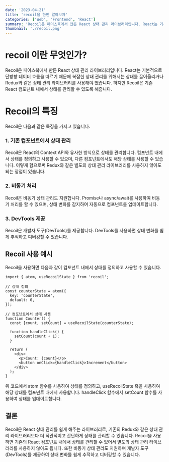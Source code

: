 ```yaml
---
date: '2023-04-21'
title: 'recoil을 한번 알아보자'
categories: ['Web', 'Frontend', 'React']
summary: 'Recoil은 페이스북에서 만든 React 상태 관리 라이브러리입니다. React는 기본적으로 단방향 데이터 흐름을 따르기 때문에 복잡한 상태 관리를 위해서는 상태를 끌어올리거나 Redux와 같은 상태 관리 라이브러리를 사용해야 했습니다. 하지만 Recoil은 기존 React 컴포넌트 내에서 상태를 관리할 수 있도록 해줍니다.'
thumbnail: './recoil.png'
---
```



# recoil 이란 무엇인가?

Recoil은 페이스북에서 만든 React 상태 관리 라이브러리입니다. React는 기본적으로 단방향 데이터 흐름을 따르기 때문에 복잡한 상태 관리를 위해서는 상태를 끌어올리거나 Redux와 같은 상태 관리 라이브러리를 사용해야 했습니다. 하지만 Recoil은 기존 React 컴포넌트 내에서 상태를 관리할 수 있도록 해줍니다.

# Recoil의 특징

Recoil은 다음과 같은 특징을 가지고 있습니다.

### 1. 기존 컴포넌트에서 상태 관리

Recoil은 React의 Context API와 유사한 방식으로 상태를 관리합니다. 컴포넌트 내에서 상태를 정의하고 사용할 수 있으며, 다른 컴포넌트에서도 해당 상태를 사용할 수 있습니다. 이렇게 함으로써 Redux와 같은 별도의 상태 관리 라이브러리를 사용하지 않아도 되는 장점이 있습니다.

### 2. 비동기 처리

Recoil은 비동기 상태 관리도 지원합니다. Promise나 async/await를 사용하여 비동기 처리를 할 수 있으며, 상태 변화를 감지하여 자동으로 컴포넌트를 업데이트합니다.

### 3. DevTools 제공

Recoil은 개발자 도구(DevTools)를 제공합니다. DevTools를 사용하면 상태 변화를 쉽게 추적하고 디버깅할 수 있습니다.

## Recoil 사용 예시

Recoil을 사용하면 다음과 같이 컴포넌트 내에서 상태를 정의하고 사용할 수 있습니다.

```
import { atom, useRecoilState } from 'recoil';

// 상태 정의
const counterState = atom({
  key: 'counterState',
  default: 0,
});

// 컴포넌트에서 상태 사용
function Counter() {
  const [count, setCount] = useRecoilState(counterState);

  function handleClick() {
    setCount(count + 1);
  }

  return (
    <div>
      <p>Count: {count}</p>
      <button onClick={handleClick}>Increment</button>
    </div>
  );
}

```

위 코드에서 atom 함수를 사용하여 상태를 정의하고, useRecoilState 훅을 사용하여 해당 상태를 컴포넌트 내에서 사용합니다. handleClick 함수에서 setCount 함수를 사용하여 상태를 업데이트합니다.

## 결론

Recoil은 React 상태 관리를 쉽게 해주는 라이브러리로, 기존의 Redux와 같은 상태 관리 라이브러리보다 더 직관적이고 간단하게 상태를 관리할 수 있습니다. Recoil을 사용하면 기존의 React 컴포넌트 내에서 상태를 관리할 수 있어서 별도의 상태 관리 라이브러리를 사용하지 않아도 됩니다. 또한 비동기 상태 관리도 지원하며 개발자 도구(DevTools)를 제공하여 상태 변화를 쉽게 추적하고 디버깅할 수 있습니다.

